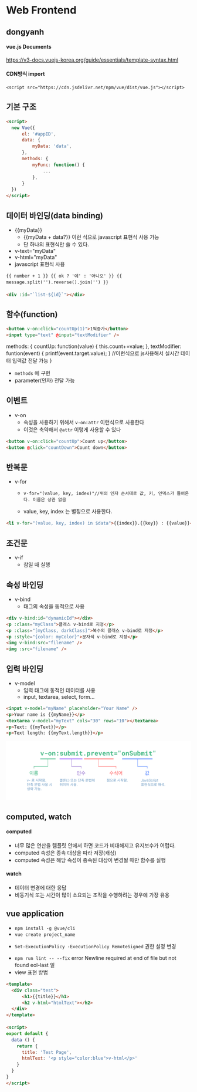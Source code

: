 # Web Frontend

## dongyanh

#### vue.js Documents

https://v3-docs.vuejs-korea.org/guide/essentials/template-syntax.html

#### CDN방식 import

```
<script src="https://cdn.jsdelivr.net/npm/vue/dist/vue.js"></script>
```

## 기본 구조

```html
<script>
  new Vue({
      el: '#appID',
      data: {
          myData: 'data',
      },
      methods: {
          myFunc: function() {
              ...
          },
      }
  })
</script>
```

## 데이터 바인딩(data binding)

- {{myData}}
  - {{myData + data?}} 이런 식으로 javascript 표현식 사용 가능
  - 단 하나의 표현식만 쓸 수 있다.
- v-text="myData"
- v-html="myData"
- javascript 표현식 사용

```html
{{ number + 1 }} {{ ok ? '예' : '아니오' }} {{
message.split('').reverse().join('') }}

<div :id="`list-${id}`"></div>
```

## 함수(function)

```html
<button v-on:click="countUp(1)">1씩증가</button>
<input type="text" @input="textModifier" />
```

methods: { countUp: function(value) { this.count+=value; }, textModifier:
funtion(event) { printf(event.target.value); } //이런식으로 js사용해서 실시간
데이터 입력값 전달 가능 }

- `methods` 에 구현
- parameter(인자) 전달 가능

## 이벤트

- v-on
  - 속성을 사용하기 위해서 `v-on:attr` 이런식으로 사용한다
  - 이것은 축약해서 `@attr` 이렇게 사용할 수 있다

```html
<button v-on:click="countUp">Count up</button>
<button @click="countDown">Count down</button>
```

## 반복문

- v-for
  -     v-for="(value, key, index)"//위의 인자 순서대로 값, 키, 인덱스가 들어온다. 이름은 상관 없음
  - value, key, index 는 별칭으로 사용한다.

```html
<li v-for="(value, key, index) in $data">{{index}}.{{key}} : {{value}}</li>
```

## 조건문

- v-if
  - 참일 때 실행

## 속성 바인딩

- v-bind
  - 태그의 속성을 동적으로 사용

```html
<div v-bind:id="dynamicId"></div>
<p :class="myClass">클래스 v-bind로 지정</p>
<p :class="[myClass, darkClass]">복수의 클래스 v-bind로 지정</p>
<p :style="{color: myColor}">문자색 v-bind로 지정</p>
<img v-bind:src="filename" />
<img :src="filename" />
```

## 입력 바인딩

- v-model
  - 입력 태그에 동적인 데이터를 사용
  - input, textarea, select, form...

```html
<input v-model="myName" placeholder="Your Name" />
<p>Your name is {{myName}}</p>
<textarea v-model="myText" cols="30" rows="10"></textarea>
<p>Text: {{myText}}</p>
<p>Text length: {{myText.length}}</p>
```

<img src="/imges/README1.png" width="700px">

## computed, watch

#### computed

- 너무 많은 연산을 템플릿 안에서 하면 코드가 비대해지고 유지보수가 어렵다.
- computed 속성은 종속 대상을 따라 저장(캐싱)
- computed 속성은 해당 속성이 종속된 대상이 변경될 때만 함수를 실행

#### watch

- 데이터 변경에 대한 응답
- 비동기식 또는 시간이 많이 소요되는 조작을 수행하려는 경우에 가장 유용

## vue application

- ```npm install -g @vue/cli```
- ```vue create project_name```
* ```Set-ExecutionPolicy -ExecutionPolicy RemoteSigned``` 권한 설정 변경
- ```npm run lint -- --fix```  error  Newline required at end of file but not found  eol-last 일 
- view 표현 방법
```html
<template>
  <div class="test">
      <h1>{{title}}</h1>
      <h2 v-html="htmlText"></h2>
  </div>
</template>

<script>
export default {
  data () {
    return {
      title: 'Test Page',
      htmlText: '<p style="color:blue">v-html</p>'
    }
  }
}
</script>
```
